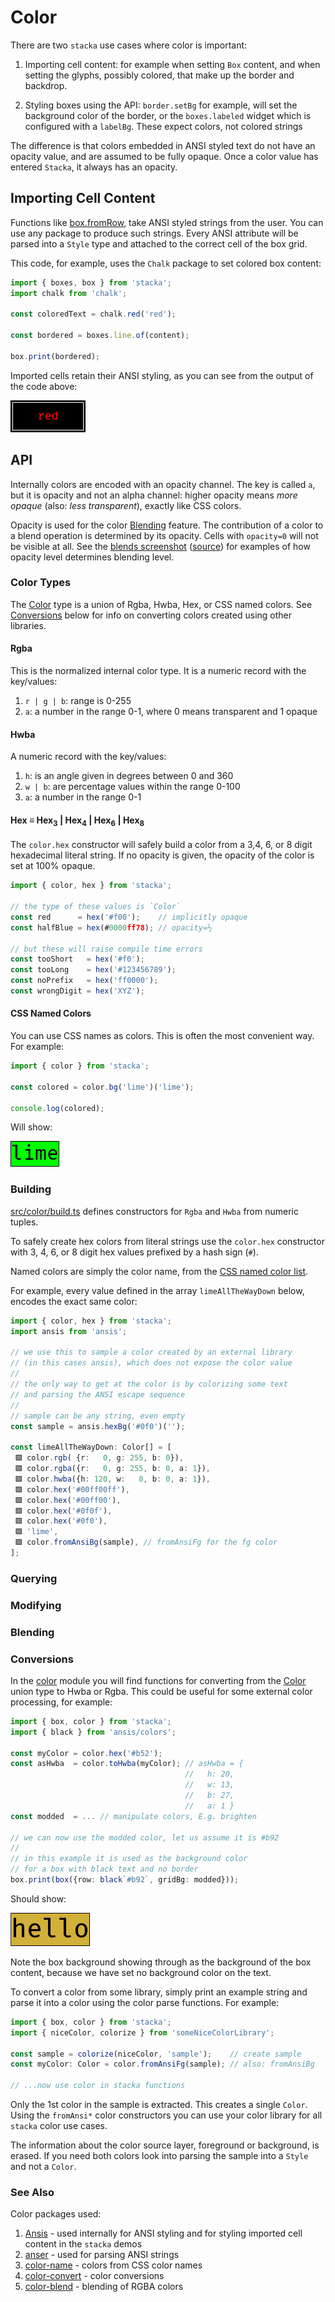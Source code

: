 # Color

There are two `stacka` use cases where color is important:

1. Importing cell content: for example when setting `Box` content, and when
setting the glyphs, possibly colored, that make up the border and backdrop.

2. Styling boxes using the API: `border.setBg` for example, will set the
background color of the border, or the `boxes.labeled` widget which is
configured with a `labelBg`. These expect colors, not colored strings

The difference is that colors embedded in ANSI styled text do not have an
opacity value, and are assumed to be fully opaque. Once a color value has
entered `Stacka`, it always has an opacity.

## Importing Cell Content

Functions like [box.fromRow](../src/box/build.ts#L51), take ANSI styled strings
from the user. You can use any package to produce such strings. Every ANSI
attribute will be parsed into a `Style` type and attached to the correct cell of
the box grid.

This code, for example, uses the `Chalk` package to set colored box content:

```ts
import { boxes, box } from 'stacka';
import chalk from 'chalk';

const coloredText = chalk.red('red');

const bordered = boxes.line.of(content);

box.print(bordered);
```

Imported cells retain their ANSI styling, as you can see from the output of the
code above:

![demo script output](images/color/chalk.png)

## API

Internally colors are encoded with an opacity channel. The key is called `a`,
but it is opacity and not an alpha channel: higher opacity means _more opaque_
(also: _less transparent_), exactly like CSS colors.

Opacity is used for the color [Blending](#blending) feature. The contribution of
a color to a blend operation is determined by its opacity. Cells with
`opacity=0` will not be visible at all. See the
[blends screenshot](screenshots/reference/blends.ts.png)
([source](../src/bin/reference/blends.ts)) for examples of how opacity
level determines blending level.

### Color Types

The [Color](../src/color/types.ts) type is a union of Rgba, Hwba, Hex, or CSS
named colors. See [Conversions](#conversions) below for info on converting
colors created using other libraries.

#### Rgba

This is the normalized internal color type. It is a numeric record with the
key/values:

1. `r | g | b`: range is 0-255
1. `a`: a number in the range 0-1, where 0 means transparent and 1 opaque

#### Hwba

A numeric record with the key/values:

1. `h`: is an angle given in degrees between 0 and 360
1. `w | b`: are percentage values within the range 0-100
1. `a`: a number in the range 0-1

#### Hex ≡ Hex<sub>3</sub> | Hex<sub>4</sub> | Hex<sub>6</sub> | Hex<sub>8</sub>

The `color.hex` constructor will safely build a color from a 3,4, 6, or
8 digit hexadecimal literal string. If no opacity is given, the opacity of
the color is set at 100% opaque.

```ts
import { color, hex } from 'stacka';

// the type of these values is `Color`
const red      = hex('#f00');    // implicitly opaque
const halfBlue = hex(#0000ff78); // opacity=½

// but these will raise compile time errors
const tooShort   = hex('#f0');
const tooLong    = hex('#123456789');
const noPrefix   = hex('ff0000');
const wrongDigit = hex('XYZ');
```

#### CSS Named Colors

You can use CSS names as colors. This is often the most convenient way.
For example:

```ts
import { color } from 'stacka';

const colored = color.bg('lime')('lime');

console.log(colored);
```

Will show:

![lime background color](images/color/lime.png)

### Building

[src/color/build.ts](../src/color/build.ts) defines constructors for `Rgba`
and `Hwba` from numeric tuples.

To safely create hex colors from literal strings use the `color.hex`
constructor with 3, 4, 6, or 8 digit hex values prefixed by a hash sign
(`#`).

Named colors are simply the color name, from the
[CSS named color list](https://developer.mozilla.org/en-US/docs/Web/CSS/named-color). 

For example, every value defined in the array `limeAllTheWayDown` below,
encodes the exact same color:

```ts
import { color, hex } from 'stacka';
import ansis from 'ansis';

// we use this to sample a color created by an external library
// (in this cases ansis), which does not expose the color value
//
// the only way to get at the color is by colorizing some text
// and parsing the ANSI escape sequence
//
// sample can be any string, even empty
const sample = ansis.hexBg('#0f0')('');

const limeAllTheWayDown: Color[] = [
 🟩 color.rgb( {r:   0, g: 255, b: 0}),       
 🟩 color.rgba({r:   0, g: 255, b: 0, a: 1}), 
 🟩 color.hwba({h: 120, w:   0, b: 0, a: 1}), 
 🟩 color.hex('#00ff00ff'),                   
 🟩 color.hex('#00ff00'),                     
 🟩 color.hex('#0f0f'),                       
 🟩 color.hex('#0f0'),                        
 🟩 'lime',
 🟩 color.fromAnsiBg(sample), // fromAnsiFg for the fg color
];
```

### Querying

### Modifying

### Blending

### Conversions

  In the [color](../src/color) module you will find functions for converting
  from the [Color](../src/color/types.ts) union type to Hwba or Rgba. This could
  be useful for some external color processing, for example:
  
```ts
import { box, color } from 'stacka';
import { black } from 'ansis/colors';

const myColor = color.hex('#b52');
const asHwba  = color.toHwba(myColor); // asHwba = { 
                                       //   h: 20,  
                                       //   w: 13,  
                                       //   b: 27,  
                                       //   a: 1 }   
const modded  = ... // manipulate colors, E.g. brighten

// we can now use the modded color, let us assume it is #b92
// 
// in this example it is used as the background color
// for a box with black text and no border
box.print(box({row: black`#b92`, gridBg: modded}));
```

Should show:

![importing color screenshot](images/color/modded.png)

Note the box background showing through as the background of the box content,
because we have set no background color on the text.


To convert a color from some library, simply print an example string and parse
it into a color using the color parse functions. For example:

```ts
import { box, color } from 'stacka';
import { niceColor, colorize } from 'someNiceColorLibrary';

const sample = colorize(niceColor, 'sample');    // create sample
const myColor: Color = color.fromAnsiFg(sample); // also: fromAnsiBg

// ...now use color in stacka functions
```

Only the 1st color in the sample is extracted. This creates a single `Color`.
Using the `fromAnsi*` color constructors you can use your color library for all
`stacka` color use cases.

The information about the color source layer, foreground or background, is
erased. If you need both colors look into parsing the sample into a `Style` and
not a `Color`.

### See Also

Color packages used:

1. [Ansis](https://www.npmjs.com/package/ansis) - used internally for ANSI styling
   and for styling imported cell content in the `stacka` demos
2. [anser](https://www.npmjs.com/package/anser) - used for parsing ANSI strings
3. [color-name](https://www.npmjs.com/package/color-name) - colors from CSS color names
4. [color-convert](https://www.npmjs.com/package/color-convert) - color conversions
5. [color-blend](https://www.npmjs.com/package/color-blend) - blending of RGBA colors


